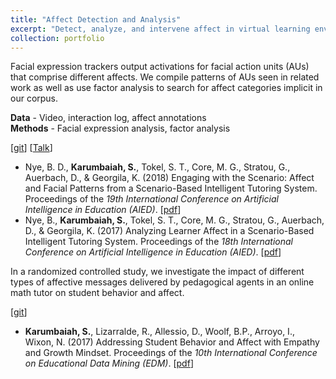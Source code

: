 ```yaml
---
title: "Affect Detection and Analysis"
excerpt: "Detect, analyze, and intervene affect in virtual learning environments using facial expression, self reports and interaction data"
collection: portfolio
---
```


Facial expression trackers output activations for facial action units (AUs) that comprise different affects. We compile patterns of AUs seen in related work as well as use factor analysis to search for affect categories implicit in our corpus.

__Data__ - Video, interaction log, affect annotations   
__Methods__ - Facial expression analysis, factor analysis

\[[git](https://github.com/benjamid/SuperLearningAnalytics.git)] \[[Talk](https://vimeo.com/178362096)] 
* Nye, B. D., __Karumbaiah, S.__, Tokel, S. T., Core, M. G., Stratou, G., Auerbach, D., & Georgila, K. (2018) Engaging with the Scenario: Affect and Facial Patterns from a Scenario-Based Intelligent Tutoring System. Proceedings of the _19th International Conference on Artificial Intelligence in Education (AIED)_. \[[pdf](http://people.ict.usc.edu/~kgeorgila/publications/nye_aied18.pdf)] 
* Nye, B., __Karumbaiah, S.__, Tokel, S. T., Core, M. G., Stratou, G., Auerbach, D., & Georgila, K. (2017) Analyzing Learner Affect in a Scenario-Based Intelligent Tutoring System. Proceedings of the _18th International Conference on Artificial Intelligence in Education (AIED)_. \[[pdf](http://people.ict.usc.edu/~kgeorgila/publications/nye_aied17.pdf)] 

In a randomized controlled study, we investigate the impact of different types of affective messages delivered by pedagogical agents in an online math tutor on student behavior and affect.

\[[git](https://github.com/rezecib/MathspringDataProcessing.git)]
* __Karumbaiah, S.__, Lizarralde, R., Allessio, D., Woolf, B.P., Arroyo, I., Wixon, N. (2017) Addressing Student Behavior and Affect with Empathy and Growth Mindset. Proceedings of the _10th International Conference on Educational Data Mining (EDM)_. \[[pdf](https://files.eric.ed.gov/fulltext/ED596572.pdf)] 



